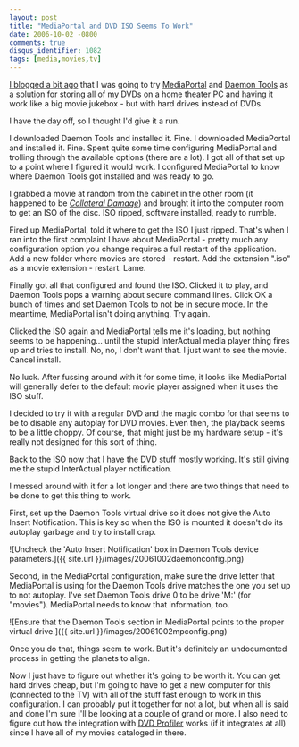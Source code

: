```yaml
---
layout: post
title: "MediaPortal and DVD ISO Seems To Work"
date: 2006-10-02 -0800
comments: true
disqus_identifier: 1082
tags: [media,movies,tv]
---
```

[I blogged a bit ago](/archive/2006/09/18/dvd-iso-via-mediaportal.aspx)
that I was going to try [MediaPortal](http://www.team-mediaportal.com/)
and [Daemon Tools](http://www.daemon-tools.cc/) as a solution for
storing all of my DVDs on a home theater PC and having it work like a
big movie jukebox - but with hard drives instead of DVDs.

 I have the day off, so I thought I'd give it a run.

 I downloaded Daemon Tools and installed it. Fine. I downloaded
MediaPortal and installed it. Fine. Spent quite some time configuring
MediaPortal and trolling through the available options (there are a
lot). I got all of that set up to a point where I figured it would work.
I configured MediaPortal to know where Daemon Tools got installed and
was ready to go.

 I grabbed a movie at random from the cabinet in the other room (it
happened to be [*Collateral
Damage*](http://www.amazon.com/exec/obidos/ASIN/B00005JKIP/mhsvortex))
and brought it into the computer room to get an ISO of the disc. ISO
ripped, software installed, ready to rumble.

 Fired up MediaPortal, told it where to get the ISO I just ripped.
That's when I ran into the first complaint I have about MediaPortal -
pretty much any configuration option you change requires a full restart
of the application. Add a new folder where movies are stored - restart.
Add the extension ".iso" as a movie extension - restart. Lame.

 Finally got all that configured and found the ISO. Clicked it to play,
and Daemon Tools pops a warning about secure command lines. Click OK a
bunch of times and set Daemon Tools to not be in secure mode. In the
meantime, MediaPortal isn't doing anything. Try again.

 Clicked the ISO again and MediaPortal tells me it's loading, but
nothing seems to be happening... until the stupid InterActual media
player thing fires up and tries to install. No, no, I don't want that. I
just want to see the movie. Cancel install.

 No luck. After fussing around with it for some time, it looks like
MediaPortal will generally defer to the default movie player assigned
when it uses the ISO stuff.

 I decided to try it with a regular DVD and the magic combo for that
seems to be to disable any autoplay for DVD movies. Even then, the
playback seems to be a little choppy. Of course, that might just be my
hardware setup - it's really not designed for this sort of thing.

 Back to the ISO now that I have the DVD stuff mostly working. It's
still giving me the stupid InterActual player notification.

 I messed around with it for a lot longer and there are two things that
need to be done to get this thing to work.

 First, set up the Daemon Tools virtual drive so it does not give the
Auto Insert Notification. This is key so when the ISO is mounted it
doesn't do its autoplay garbage and try to install crap.

 ![Uncheck the 'Auto Insert Notification' box in Daemon Tools device
parameters.]({{ site.url }}/images/20061002daemonconfig.png)

 Second, in the MediaPortal configuration, make sure the drive letter
that MediaPortal is using for the Daemon Tools drive matches the one you
set up to not autoplay. I've set Daemon Tools drive 0 to be drive 'M:'
(for "movies"). MediaPortal needs to know that information, too.

 ![Ensure that the Daemon Tools section in MediaPortal points to the
proper virtual
drive.]({{ site.url }}/images/20061002mpconfig.png)

 Once you do that, things seem to work. But it's definitely an
undocumented process in getting the planets to align.

 Now I just have to figure out whether it's going to be worth it. You
can get hard drives cheap, but I'm going to have to get a new computer
for this (connected to the TV) with all of the stuff fast enough to work
in this configuration. I can probably put it together for not a lot, but
when all is said and done I'm sure I'll be looking at a couple of grand
or more. I also need to figure out how the integration with [DVD
Profiler](http://www.intervocative.com/dvdpro/Info.aspx) works (if it
integrates at all) since I have all of my movies cataloged in there.

